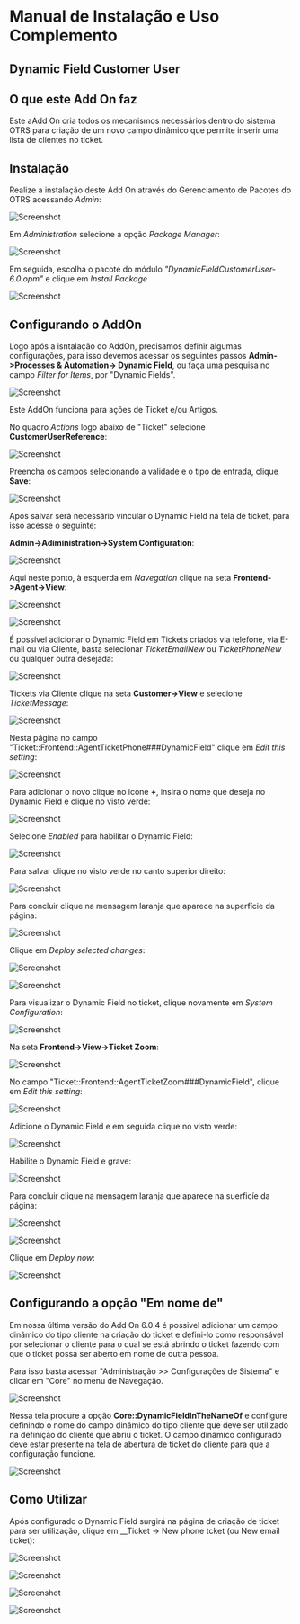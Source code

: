 # Manual de Instalação e Uso Complemento

## Dynamic Field Customer User 

## O que este Add On faz

Este aAdd On cria todos os mecanismos necessários dentro do sistema OTRS para criação de um novo campo dinâmico que permite inserir uma lista de clientes no ticket.

## Instalação

Realize a instalação deste Add On através do Gerenciamento de Pacotes do OTRS acessando *Admin*:

![Screenshot](img/img1.png)

Em *Administration* selecione a opção *Package Manager*:

![Screenshot](img/img2.png)

Em seguida, escolha o pacote do módulo *"DynamicFieldCustomerUser-6.0.opm"* e clique em *Install Package*

![Screenshot](img/img3.png)

## Configurando o AddOn 

Logo após a isntalação do AddOn, precisamos definir algumas configurações, para isso devemos acessar os seguintes passos __Admin->Processes & Automation-> Dynamic Field__, ou faça uma pesquisa no campo *Filter for Items*, por "Dynamic Fields".

![Screenshot](img/img4.png)

Este AddOn funciona para ações de Ticket e/ou Artigos.

No quadro *Actions* logo abaixo de "Ticket" selecione __CustomerUserReference__:

![Screenshot](img/img5.png)

Preencha os campos selecionando a validade e o tipo de entrada, clique __Save__:

![Screenshot](img/img6.png)

Após salvar será necessário vincular o Dynamic Field na tela de ticket, para isso acesse o seguinte:

__Admin->Adiministration->System Configuration__:

![Screenshot](img/img7.png)

Aqui neste ponto, à esquerda em *Navegation* clique na seta __Frontend->Agent->View__:

![Screenshot](img/img8.png)

![Screenshot](img/img9.png)

É possível adicionar o Dynamic Field em Tickets criados via telefone, via E-mail ou via Cliente, basta selecionar *TicketEmailNew* ou *TicketPhoneNew* ou qualquer outra desejada:

![Screenshot](img/img10.png)

Tickets via Cliente clique na seta __Customer->View__ e selecione *TicketMessage*:

![Screenshot](img/img11.png)

Nesta página no campo "Ticket::Frontend::AgentTicketPhone###DynamicField" clique em *Edit this setting*:

![Screenshot](img/img12.png)

Para adicionar o novo clique no icone __+__, insira o nome que deseja no Dynamic Field e clique no visto verde:

![Screenshot](img/img16.png)

Selecione *Enabled* para habilitar o Dynamic Field:

![Screenshot](img/img13.png)

Para salvar clique no visto verde no canto superior direito:

![Screenshot](img/img14.png)

Para concluir clique na mensagem laranja que aparece na superfície da página:

![Screenshot](img/img17.png)

Clique em *Deploy selected changes*:

![Screenshot](img/img18.png)

![Screenshot](img/img19.png)

Para visualizar o Dynamic Field no ticket, clique novamente em *System Configuration*:

![Screenshot](img/img20.png)

Na seta __Frontend->View->Ticket Zoom__:

![Screenshot](img/img21.png)

No campo "Ticket::Frontend::AgentTicketZoom###DynamicField", clique em *Edit this setting*:

![Screenshot](img/img22.png)

Adicione o Dynamic Field e em seguida clique no visto verde:

![Screenshot](img/img23.png)

Habilite o Dynamic Field e grave:

![Screenshot](img/img24.png)

Para concluir clique na mensagem laranja que aparece na suerficíe da página:

![Screenshot](img/img25.png)

![Screenshot](img/img26.png)

Clique em *Deploy now*:

![Screenshot](img/img27.png)

## Configurando a opção "Em nome de"

Em nossa última versão do Add On 6.0.4 é possivel adicionar um campo dinâmico do tipo cliente na criação do ticket e defini-lo como responsável por selecionar o cliente para o qual se está abrindo o ticket fazendo com que o ticket possa ser aberto em nome de outra pessoa.

Para isso basta acessar "Administração >> Configurações de Sistema" e clicar em "Core" no menu de Navegação.

![Screenshot](img/img32.png)

Nessa tela procure a opção **Core::DynamicFieldInTheNameOf** e configure definindo o nome do campo dinâmico do tipo cliente que deve ser utilizado na definição do cliente que abriu o ticket. O campo dinâmico configurado deve estar presente na tela de abertura de ticket do cliente para que a configuração funcione.

![Screenshot](img/img33.png)

## Como Utilizar

Após configurado o Dynamic Field surgirá na página de criação de ticket para ser utilização, clique em __Ticket -> New phone tcket (ou New email ticket):

![Screenshot](img/img28.png)

![Screenshot](img/img29.png)

![Screenshot](img/img30.png)

![Screenshot](img/img31.png)